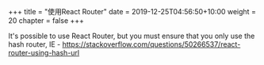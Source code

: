 +++
title = "使用React Router"
date = 2019-12-25T04:56:50+10:00
weight = 20
chapter = false
+++

It's possible to use React Router, but you must ensure that you only use the hash router, IE - https://stackoverflow.com/questions/50266537/react-router-using-hash-url
